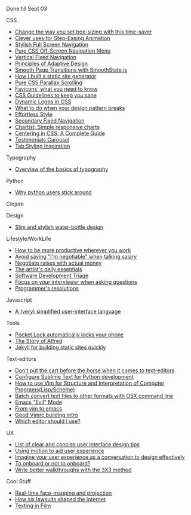 Done till Sept 03


CSS
* [Change the way you set box-sizing with this time-saver](http://css-tricks.com/inheriting-box-sizing-probably-slightly-better-best-practice/)
* [Clever uses for Step-Easing Animation](http://css-tricks.com/clever-uses-step-easing/)
* [Stylish Full Screen Navigation](http://codyhouse.co/gem/full-screen-pop-out-navigation/)
* [Pure CSS Off-Screen Navigation Menu](http://www.sitepoint.com/pure-css-off-screen-navigation-menu/)
* [Vertical Fixed Navigation](http://codyhouse.co/gem/vertical-fixed-navigation/)
* [Principles of Adaptive Design](http://bradfrost.com/blog/post/the-principles-of-adaptive-design/)
* [Smooth Page Transitions with SmoothState.js](http://css-tricks.com/add-page-transitions-css-smoothstate-js/)
* [How I built a static site generator](http://dbushell.com/2014/07/09/how-i-built-a-static-site-generator/)
* [Pure CSS Parallax Scrolling](http://keithclark.co.uk/articles/pure-css-parallax-websites/)
* [Favicons, what you need to know](http://css-tricks.com/favicon-quiz/)
* [CSS Guidelines to keep you sane](http://cssguidelin.es/)
* [Dynamic Logos in CSS](http://rosedigital.co.uk/blog/2014/08/06/dynamic-logos-with-css.html)
* [What to do when your design pattern breaks](http://css-tricks.com/design-pattern-breaks/)
* [Effortless Style](http://vimeo.com/101718785)
* [Secondary Fixed Navigation](http://codyhouse.co/gem/secondary-fixed-navigation/)
* [Chartist: Simple responsive charts](http://gionkunz.github.io/chartist-js/)
* [Centering in CSS: A Complete Guide](http://css-tricks.com/centering-css-complete-guide/)
* [Testimonials Carousel](http://codyhouse.co/gem/client-testimonials-carousel/)
* [Tab Styling Inspiration](http://tympanus.net/codrops/2014/09/02/tab-styles-inspiration/)

Typography
* [Overview of the basics of typography](http://www.gravitateonline.com/marketing-101/design-learning-center/typography-design/typography-overview)

Python
* [Why python users stick around](http://nothingbutsnark.svbtle.com/why-i-dont-worry-about-pythons-popularity)

Clojure

Design
* [Slim and stylish water-bottle design](http://design-milk.com/slim-environmentally-responsible-reusable-water-bottle/)

Lifestyle/WorkLife
* [How to be more productive wherever you work](http://vsbabu.org/mt/archives/2014/08/15/how_to_beat_workday_blues.html)
* [Avoid saying "I'm negotiable" when talking salary](http://lifehacker.com/avoid-saying-im-negotiable-when-talking-salary-in-an-1621063265)
* [Negotiate raises with actual money](http://lifehacker.com/negotiate-the-raise-you-deserve-with-actual-money-not-1619273744)
* [The artist's daily essentials](http://lifehacker.com/the-artists-daily-essentials-bag-1619479222)
* [Software Development Triage](http://www.joelonsoftware.com/items/2012/07/09.html)
* [Focus on your interviewer when asking questions](http://lifehacker.com/focus-on-your-interviewer-s-opinion-to-avoid-dumb-quest-1619599437)
* [Programmer's resolutions](http://matt.might.net/articles/programmers-resolutions/)

Javascript
* [A (very) simplified user-interface language](http://uilang.com/)

Tools
* [Pocket Lock automatically locks your phone](http://lifehacker.com/pocket-lock-switches-phones-screen-on-off-when-you-aren-1620686296)
* [The Story of Alfred](http://rosedigital.co.uk/blog/2014/08/06/dynamic-logos-with-css.html)
* [Jekyll for building static sites quickly](http://code.tutsplus.com/tutorials/using-jekyll--cms-20956)

Text-editors
* [Don't put the cart before the horse when it comes to text-editors](http://devblog.avdi.org/2012/10/16/lets-stop-telling-programming-newbies-to-learn-vim-or-emacs/)
* [Configure Sublime Text for Python development](https://realpython.com/blog/python/setting-up-sublime-text-3-for-full-stack-python-development/)
* [How to use Vim for Structure and Interpretation of Computer Programs(Lisp/Scheme)](http://usevim.com/2014/08/27/vim-sicp/)
* [Batch convert text files to other formats with OSX command line](http://lifehacker.com/batch-convert-text-files-to-different-formats-in-termin-1628493934)
* [Emacs "Evil" Mode](http://usevim.com/2014/09/03/emacs-evil-mode/)
* [From vim to emacs](http://juanjoalvarez.net/es/detail/2014/sep/19/vim-emacsevil-chaotic-migration-guide/)
* [Good Vimrc building intro](http://bling.github.io/blog/2013/02/10/love-affair-with-vim/)
* [Which editor should I use?](http://blog.teamtreehouse.com/which-text-editor-should-i-use)


UX
* [List of clear and concise user interface design tips](http://bokardo.com/principles-of-user-interface-design/)
* [Using motion to aid user experience](http://paulstamatiou.com/design-provide-meaning-with-motion/)
* [Imagine your user experience as a conversation to design effectively](http://www.smashingmagazine.com/2014/07/21/how-do-you-design-interaction/)
* [To onboard or not to onboard?](http://www.smashingmagazine.com/2014/08/11/mobile-onboarding-beginners-guide/)
* [Write better walkthroughs with the 3X3 method](https://medium.com/@tomcavill/3x3-d6202ef7d077)

Cool Stuff
* [Real-time face-mapping and projection](http://www.theverge.com/2014/8/18/6030677/this-face-tracking-projection-is-the-craziest-thing-youll-see-today)
* [How six lawsuits shaped the internet](http://www.theverge.com/2014/8/19/6044679/the-six-lawsuits-that-shaped-the-internet)
* [Texting in Film](http://www.fubiz.net/en/2014/08/26/a-brief-look-at-texting-and-the-internet-in-film/)



